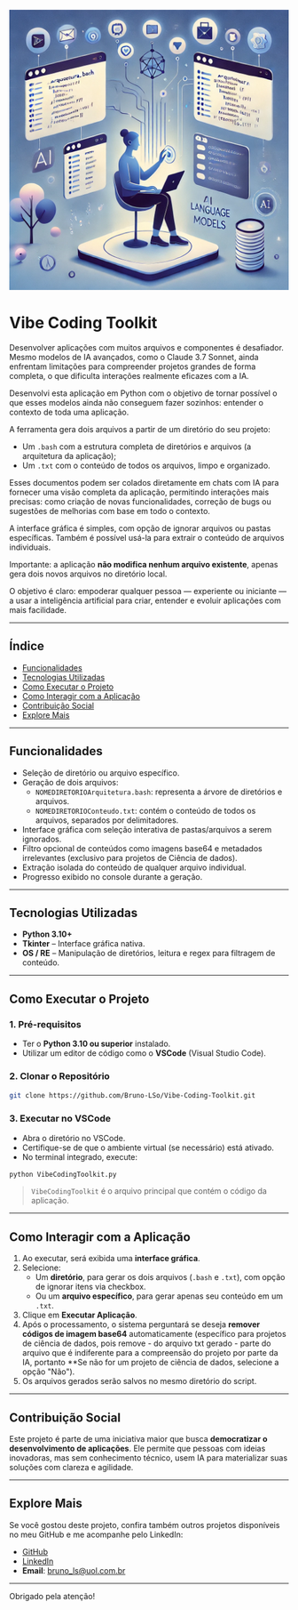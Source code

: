 ![Vibe Coding Toolkit](image/VibeCodingToolkit.png)

# Vibe Coding Toolkit

Desenvolver aplicações com muitos arquivos e componentes é desafiador. Mesmo modelos de IA avançados, como o Claude 3.7 Sonnet, ainda enfrentam limitações para compreender projetos grandes de forma completa, o que dificulta interações realmente eficazes com a IA.

Desenvolvi esta aplicação em Python com o objetivo de tornar possível o que esses modelos ainda não conseguem fazer sozinhos: entender o contexto de toda uma aplicação.

A ferramenta gera dois arquivos a partir de um diretório do seu projeto:

- Um `.bash` com a estrutura completa de diretórios e arquivos (a arquitetura da aplicação);
- Um `.txt` com o conteúdo de todos os arquivos, limpo e organizado.

Esses documentos podem ser colados diretamente em chats com IA para fornecer uma visão completa da aplicação, permitindo interações mais precisas: como criação de novas funcionalidades, correção de bugs ou sugestões de melhorias com base em todo o contexto.

A interface gráfica é simples, com opção de ignorar arquivos ou pastas específicas. Também é possível usá-la para extrair o conteúdo de arquivos individuais.

Importante: a aplicação **não modifica nenhum arquivo existente**, apenas gera dois novos arquivos no diretório local.

O objetivo é claro: empoderar qualquer pessoa — experiente ou iniciante — a usar a inteligência artificial para criar, entender e evoluir aplicações com mais facilidade.

---

## Índice

- [Funcionalidades](#funcionalidades)
- [Tecnologias Utilizadas](#tecnologias-utilizadas)
- [Como Executar o Projeto](#como-executar-o-projeto)
- [Como Interagir com a Aplicação](#como-interagir-com-a-aplicação)
- [Contribuição Social](#contribuição-social)
- [Explore Mais](#explore-mais)

---

## Funcionalidades

- Seleção de diretório ou arquivo específico.
- Geração de dois arquivos:
  - `NOMEDIRETORIOArquitetura.bash`: representa a árvore de diretórios e arquivos.
  - `NOMEDIRETORIOConteudo.txt`: contém o conteúdo de todos os arquivos, separados por delimitadores.
- Interface gráfica com seleção interativa de pastas/arquivos a serem ignorados.
- Filtro opcional de conteúdos como imagens base64 e metadados irrelevantes (exclusivo para projetos de Ciência de dados).
- Extração isolada do conteúdo de qualquer arquivo individual.
- Progresso exibido no console durante a geração.

---

## Tecnologias Utilizadas

- **Python 3.10+**
- **Tkinter** – Interface gráfica nativa.
- **OS / RE** – Manipulação de diretórios, leitura e regex para filtragem de conteúdo.

---

## Como Executar o Projeto

### 1. Pré-requisitos

- Ter o **Python 3.10 ou superior** instalado.
- Utilizar um editor de código como o **VSCode** (Visual Studio Code).

### 2. Clonar o Repositório

```bash
git clone https://github.com/Bruno-LSo/Vibe-Coding-Toolkit.git
```

### 3. Executar no VSCode

- Abra o diretório no VSCode.
- Certifique-se de que o ambiente virtual (se necessário) está ativado.
- No terminal integrado, execute:

```bash
python VibeCodingToolkit.py
```

> `VibeCodingToolkit` é o arquivo principal que contém o código da aplicação. 
---

## Como Interagir com a Aplicação

1. Ao executar, será exibida uma **interface gráfica**.
2. Selecione:
   - Um **diretório**, para gerar os dois arquivos (`.bash` e `.txt`), com opção de ignorar itens via checkbox.
   - Ou um **arquivo específico**, para gerar apenas seu conteúdo em um `.txt`.
3. Clique em **Executar Aplicação**.
4. Após o processamento, o sistema perguntará se deseja **remover códigos de imagem base64** automaticamente (específico para projetos de ciência de dados, pois remove - do arquivo txt gerado - parte do arquivo que é indiferente para a compreensão do projeto por parte da IA, portanto **Se não for um projeto de ciência de dados, selecione a opção "Não").
5. Os arquivos gerados serão salvos no mesmo diretório do script.

---

## Contribuição Social

Este projeto é parte de uma iniciativa maior que busca **democratizar o desenvolvimento de aplicações**. Ele permite que pessoas com ideias inovadoras, mas sem conhecimento técnico, usem IA para materializar suas soluções com clareza e agilidade.

---

## Explore Mais

Se você gostou deste projeto, confira também outros projetos disponíveis no meu GitHub e me acompanhe pelo LinkedIn:

- [GitHub](https://github.com/Bruno-LSo)
- [LinkedIn](https://www.linkedin.com/in/bruno-lima-ds)
- **Email**: bruno_ls@uol.com.br

---
Obrigado pela atenção!
